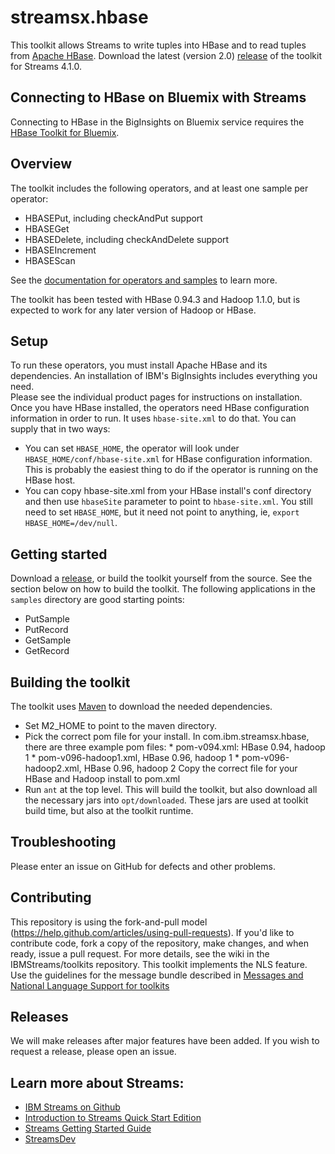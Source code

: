 streamsx.hbase
==============

This toolkit allows Streams to write tuples into HBase and to read tuples from [Apache HBase](https://hbase.apache.org/). 
Download the latest (version 2.0) [release](https://github.com/IBMStreams/streamsx.hbase/releases/tag/streams_4.1.0) of the toolkit for Streams 4.1.0.

## Connecting to HBase on  Bluemix with Streams 
Connecting to HBase in the BigInsights on Bluemix service requires the [HBase Toolkit for Bluemix](https://github.com/IBMStreams/streamsx.hbase/blob/bluemix/README.md).

## Overview
The toolkit includes the following operators, and at least one sample per operator:
*    HBASEPut, including checkAndPut support
*    HBASEGet
*    HBASEDelete, including checkAndDelete support
*    HBASEIncrement
*    HBASEScan

See the [documentation for operators and samples](http://ibmstreams.github.io/streamsx.hbase/com.ibm.streamsx.hbase/doc/spldoc/html/index.html) to learn more.

The toolkit has been tested with HBase 0.94.3 and Hadoop 1.1.0, but is expected to work for any later version of Hadoop or HBase.  

## Setup
To run these operators, you must install Apache HBase and its dependencies. An installation of IBM's BigInsights includes everything you need.  
Please see the individual product pages for instructions on installation. 
Once you have HBase installed, the operators need HBase configuration information in order to run.  It uses `hbase-site.xml` to do that.   You can supply that in two ways:
* You can set `HBASE_HOME`, the operator will look under `HBASE_HOME/conf/hbase-site.xml` for HBase configuration information.  This is probably the easiest thing to do if the operator is running on the HBase host.  
* You can copy hbase-site.xml from your HBase install's conf directory and then use `hbaseSite` parameter to point to `hbase-site.xml`.  You still need to set `HBASE_HOME`, but it need not point to anything, ie, `export HBASE_HOME=/dev/null`.



## Getting started
Download a [release](https://github.com/IBMStreams/streamsx.hbase/releases/tag/streams_4.1.0), or build the toolkit yourself from the source.  See the section below on how to build the toolkit.
The following applications in the `samples` directory are good starting points:
* PutSample
* PutRecord
* GetSample
* GetRecord

## Building the toolkit
The toolkit uses [Maven](http://maven.apache.org/) to download the needed dependencies.
* Set M2_HOME to point to the maven directory.
* Pick the correct pom file for your install.  In com.ibm.streamsx.hbase, there are three example pom files: 
      *  pom-v094.xml: HBase 0.94, hadoop 1
      *  pom-v096-hadoop1.xml, HBase 0.96, hadoop 1
      *  pom-v096-hadoop2.xml, HBase 0.96, hadoop 2
  Copy the correct file for your HBase and Hadoop install to pom.xml
* Run `ant` at the top level.  This will build the toolkit, but also download all the necessary jars into `opt/downloaded`.  These jars are used at toolkit build time, but also at the toolkit runtime.


## Troubleshooting
Please enter an issue on GitHub for defects and other problems.   

## Contributing
This repository is using the fork-and-pull model (https://help.github.com/articles/using-pull-requests).  If you'd like to contribute code, fork a copy of the repository, make changes, and when ready, issue a pull request.  For more details, see the wiki in the IBMStreams/toolkits repository.
This toolkit implements the NLS feature. Use the guidelines for the message bundle described in [Messages and National Language Support for toolkits](https://github.com/IBMStreams/administration/wiki/Messages-and-National-Language-Support-for-toolkits)

## Releases
We will make releases after major features have been added.  If you wish to request a release, please open an issue.


## Learn more about Streams:
* [IBM Streams on Github](http://ibmstreams.github.io)
* [Introduction to Streams Quick Start Edition](http://ibmstreams.github.io/streamsx.documentation/docs/4.1/qse-intro/)
* [Streams Getting Started Guide](http://ibmstreams.github.io/streamsx.documentation/docs/4.1/qse-getting-started/)
* [StreamsDev](https://developer.ibm.com/streamsdev/)
